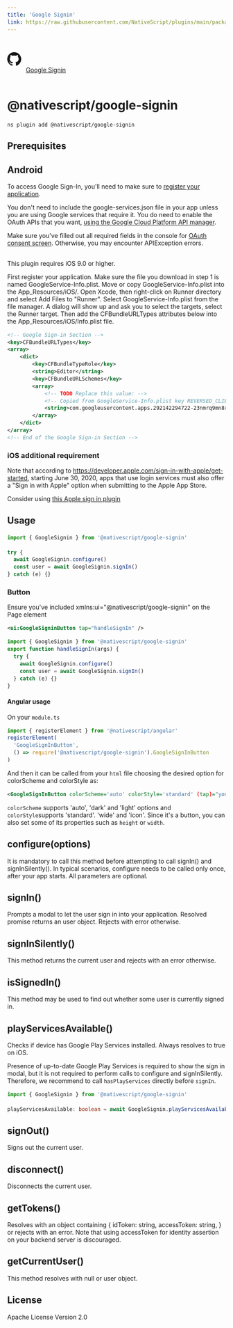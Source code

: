 ```yaml
---
title: 'Google Signin'
link: https://raw.githubusercontent.com/NativeScript/plugins/main/packages/google-signin/README.md
---
```


<div style="width: 100%; padding: 1.2em 0em">
  					<img alt="github logo" src="../assets/images/github/GitHub-Mark-32px.png" style="display: inline; margin: 1em 0.5em 1em 0em">
  					<a href="https://github.com/NativeScript/plugins/tree/main/packages/google-signin" target="_blank" noopener>Google Signin</a>
				</div>

# @nativescript/google-signin

```cli
ns plugin add @nativescript/google-signin
```

## Prerequisites

## Android

To access Google Sign-In, you'll need to make sure to [register your application](https://firebase.google.com/docs/android/setup).

You don't need to include the google-services.json file in your app unless you are using Google services that require it. You do need to enable the OAuth APIs that you want, [using the Google Cloud Platform API manager](https://console.developers.google.com/).

Make sure you've filled out all required fields in the console for [OAuth consent screen](https://console.developers.google.com/apis/credentials/consent). Otherwise, you may encounter APIException errors.

##

This plugin requires iOS 9.0 or higher.

First register your application.
Make sure the file you download in step 1 is named GoogleService-Info.plist.
Move or copy GoogleService-Info.plist into the App_Resources/iOS/.
Open Xcode, then right-click on Runner directory and select Add Files to "Runner".
Select GoogleService-Info.plist from the file manager.
A dialog will show up and ask you to select the targets, select the Runner target.
Then add the CFBundleURLTypes attributes below into the App_Resources/iOS/Info.plist file.

```xml
<!-- Google Sign-in Section -->
<key>CFBundleURLTypes</key>
<array>
	<dict>
		<key>CFBundleTypeRole</key>
		<string>Editor</string>
		<key>CFBundleURLSchemes</key>
		<array>
			<!-- TODO Replace this value: -->
			<!-- Copied from GoogleService-Info.plist key REVERSED_CLIENT_ID -->
			<string>com.googleusercontent.apps.292142294722-23nmrq9mn8rhpqipjc1bt4qecga3qgsf</string>
		</array>
	</dict>
</array>
<!-- End of the Google Sign-in Section -->
```

### iOS additional requirement

Note that according to https://developer.apple.com/sign-in-with-apple/get-started, starting June 30, 2020, apps that use login services must also offer a "Sign in with Apple" option when submitting to the Apple App Store.

Consider using [this Apple sign in plugin](https://github.com/EddyVerbruggen/nativescript-apple-sign-in)

## Usage

```ts
import { GoogleSignin } from '@nativescript/google-signin'

try {
  await GoogleSignin.configure()
  const user = await GoogleSignin.signIn()
} catch (e) {}
```

### Button

Ensure you've included xmlns:ui="@nativescript/google-signin" on the Page element

```xml
<ui:GoogleSigninButton tap="handleSignIn" />
```

```ts
import { GoogleSignin } from '@nativescript/google-signin'
export function handleSignIn(args) {
  try {
    await GoogleSignin.configure()
    const user = await GoogleSignin.signIn()
  } catch (e) {}
}
```

#### Angular usage

On your `module.ts`

```ts
import { registerElement } from '@nativescript/angular'
registerElement(
  'GoogleSignInButton',
  () => require('@nativescript/google-signin').GoogleSignInButton
)
```

And then it can be called from your `html` file choosing the desired option for colorScheme and colorStyle as:

```xml
<GoogleSignInButton colorScheme='auto' colorStyle='standard' (tap)="yourGoogleSigninFunction()"></GoogleSignInButton>
```

`colorScheme` supports 'auto', 'dark' and 'light' options and `colorStyle`supports 'standard'. 'wide' and 'icon'. Since it's a button, you can also set some of its properties such as `height` or `width`.

## configure(options)

It is mandatory to call this method before attempting to call signIn() and signInSilently(). In typical scenarios, configure needs to be called only once, after your app starts. All parameters are optional.

## signIn()

Prompts a modal to let the user sign in into your application. Resolved promise returns an user object. Rejects with error otherwise.

## signInSilently()

This method returns the current user and rejects with an error otherwise.

## isSignedIn()

This method may be used to find out whether some user is currently signed in.

## playServicesAvailable()

Checks if device has Google Play Services installed. Always resolves to true on iOS.

Presence of up-to-date Google Play Services is required to show the sign in modal, but it is not required to perform calls to configure and signInSilently. Therefore, we recommend to call `hasPlayServices` directly before `signIn`.

```ts
import { GoogleSignin } from '@nativescript/google-signin'

playServicesAvailable: boolean = await GoogleSignin.playServicesAvailable()
```

## signOut()

Signs out the current user.

## disconnect()

Disconnects the current user.

## getTokens()

Resolves with an object containing { idToken: string, accessToken: string, } or rejects with an error. Note that using accessToken for identity assertion on your backend server is discouraged.

## getCurrentUser()

This method resolves with null or user object.

## License

Apache License Version 2.0
